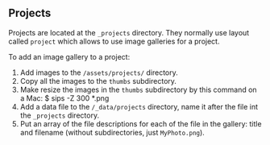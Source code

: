 Projects
--------

Projects are located at the `_projects` directory.
They normally use layout called `project` which allows to use image galleries for a project.

To add an image gallery to a project:

1. Add images to the `/assets/projects/` directory.
2. Copy all the images to the `thumbs` subdirectory.
3. Make resize the images in the `thumbs` subdirectory by this command on a Mac:
    $ sips -Z 300 *.png
4. Add a data file to the `/_data/projects` directory, name it after the file int the `_projects` directory.
5. Put an array of the file descriptions for each of the file in the gallery: title and filename
(without subdirectories, just `MyPhoto.png`).

